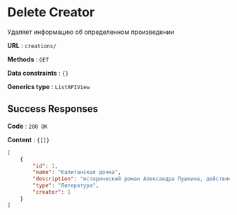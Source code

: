# Delete Creator

Удаляет информацию об определенном произведении

**URL** : `creations/`

**Methods** : `GET`

**Data constraints** : `{}`

**Generics type** : `ListAPIView`

## Success Responses

**Code** : `200 OK`

**Content** : `{[]}`

```json
[
    {
        "id": 1,
        "name": "Капитанская дочка",
        "description": "исторический роман Александра Пушкина, действие которого происходит во время восстания Емельяна Пугачёва. Впервые опубликован без указания имени автора в 4-й книжке журнала «Современник», поступившей в продажу в последней декаде 1836 года.",
        "type": "Литература",
        "creator": 1
    }
]
```